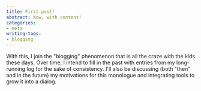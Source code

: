 ```yaml
---
title: First post!
abstract: Now, with content!
categories:
- meta
writing-tags:
- blogging
---
```


With this, I join the "blogging" phenomenon that is all the craze with the kids these days.  Over time, I intend to fill in the past with entries from my long-running log for the sake of consistency.  I'll also be discussing (both "then" and in the future) my motivations for this monologue and integrating tools to grow it into a dialog.
